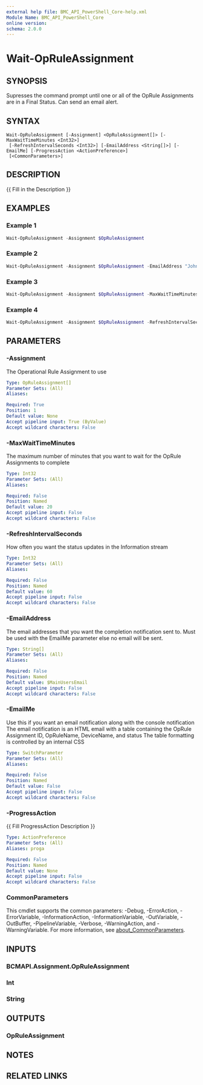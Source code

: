 ```yaml
---
external help file: BMC_API_PowerShell_Core-help.xml
Module Name: BMC_API_PowerShell_Core
online version:
schema: 2.0.0
---
```


# Wait-OpRuleAssignment

## SYNOPSIS

Supresses the command prompt until one or all of the OpRule Assignments are in a Final Status.
Can send an email alert.

## SYNTAX

```text
Wait-OpRuleAssignment [-Assignment] <OpRuleAssignment[]> [-MaxWaitTimeMinutes <Int32>]
 [-RefreshIntervalSeconds <Int32>] [-EmailAddress <String[]>] [-EmailMe] [-ProgressAction <ActionPreference>]
 [<CommonParameters>]
```

## DESCRIPTION

{{ Fill in the Description }}

## EXAMPLES

### Example 1

```PowerShell
Wait-OpRuleAssignment -Assignment $OpRuleAssignment
```

### Example 2

```PowerShell
Wait-OpRuleAssignment -Assignment $OpRuleAssignment -EmailAddress "John.Smith@$CompanyDomainName" -EmailMe
```

### Example 3

```PowerShell
Wait-OpRuleAssignment -Assignment $OpRuleAssignment -MaxWaitTimeMinutes 60
```

### Example 4

```PowerShell
Wait-OpRuleAssignment -Assignment $OpRuleAssignment -RefreshIntervalSeconds 30
```

## PARAMETERS

### -Assignment

The Operational Rule Assignment to use

```yaml
Type: OpRuleAssignment[]
Parameter Sets: (All)
Aliases:

Required: True
Position: 1
Default value: None
Accept pipeline input: True (ByValue)
Accept wildcard characters: False
```

### -MaxWaitTimeMinutes

The maximum number of minutes that you want to wait for the OpRule Assignments to complete

```yaml
Type: Int32
Parameter Sets: (All)
Aliases:

Required: False
Position: Named
Default value: 20
Accept pipeline input: False
Accept wildcard characters: False
```

### -RefreshIntervalSeconds

How often you want the status updates in the Information stream

```yaml
Type: Int32
Parameter Sets: (All)
Aliases:

Required: False
Position: Named
Default value: 60
Accept pipeline input: False
Accept wildcard characters: False
```

### -EmailAddress

The email addresses that you want the completion notification sent to.
Must be used with the EmailMe parameter else no email will be sent.

```yaml
Type: String[]
Parameter Sets: (All)
Aliases:

Required: False
Position: Named
Default value: $MainUsersEmail
Accept pipeline input: False
Accept wildcard characters: False
```

### -EmailMe

Use this if you want an email notification along with the console notification
The email notification is an HTML email with a table containing the OpRule Assignment ID, OpRuleName, DeviceName, and status
The table formatting is controlled by an internal CSS

```yaml
Type: SwitchParameter
Parameter Sets: (All)
Aliases:

Required: False
Position: Named
Default value: False
Accept pipeline input: False
Accept wildcard characters: False
```

### -ProgressAction

{{ Fill ProgressAction Description }}

```yaml
Type: ActionPreference
Parameter Sets: (All)
Aliases: proga

Required: False
Position: Named
Default value: None
Accept pipeline input: False
Accept wildcard characters: False
```

### CommonParameters

This cmdlet supports the common parameters: -Debug, -ErrorAction, -ErrorVariable, -InformationAction, -InformationVariable, -OutVariable, -OutBuffer, -PipelineVariable, -Verbose, -WarningAction, and -WarningVariable. For more information, see [about_CommonParameters](http://go.microsoft.com/fwlink/?LinkID=113216).

## INPUTS

### BCMAPI.Assignment.OpRuleAssignment

### Int

### String

## OUTPUTS

### OpRuleAssignment

## NOTES

## RELATED LINKS
